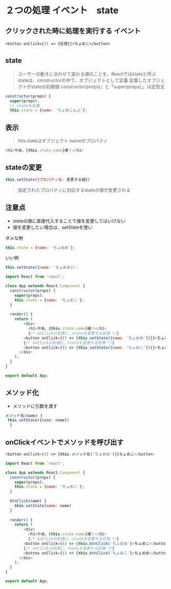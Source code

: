 # ２つの処理 イベント　state

## クリックされた時に処理を実行する イベント

```
<button onClick={() => {処理}}>ちょめこ</button>
```

## state　
>ユーザーの動きに合わせて変わる値のことを、Reactではstateと呼ぶ
>stateは、constructorの中で、オブジェクトとして定義
>定義したオブジェクトがstateの初期値
>constructor(props)」と「super(props);」は定型文

```js
constructor(props) {
  super(props);
  // stateを定義
  this.state = {name: 'ちょめこんぶ'};
```

## 表示
>this.stateはオブジェクト.nameがプロパティ
```js
<h1>やあ、{this.state.name}様！</h1>
```

## stateの変更

```js
this.setState({プロパティ名: 変更する値})
```
>指定されたプロパティに対応するstateの値が変更される
## 注意点
- stateの値に直接代入することで値を変更してはいけない
- 値を変更したい場合は、setStateを使い

ダメな例
```js
this.state = {name: 'ちょめめ'};
```

いい例
```js
this.setState({name: 'ちょめめ})；
```

```js
import React from 'react';

class App extends React.Component {
  constructor(props) {
    super(props);
    this.state = {name: 'ちょめこ'};
  }
  
  render() {
    return (
    	<div>
    	  <h1>やあ、{this.state.name}様！</h1>
    	  {/* onClickの処理に、stateを変更する処理 */}
        <button onClick={() => {this.setState({name: 'ちょめめ'})}}>ちょめこ</button>
        {/* onClickの処理に、stateを変更する処理 */}
        <button onClick={() => {this.setState({name: 'ちょめこ'})}}>ちょめめ</button>
      </div>
    );
  }
}

export default App;
```

## メソッド化
- メソッドに引数を渡す
```js
メソッド名(name) {
 this.setState({name: name})
  }
```

## onClickイベントでメソッドを呼び出す

```js
<button onClick={() => {this.メソッド名('ちょめめ')}}ちょめこ</button>
```


```js
import React from 'react';

class App extends React.Component {
  constructor(props) {
    super(props);
    this.state = {name: 'ちょめこ'};
  }
  
  btnClick(name) {
    this.setState(name: name)
  }
  
  render() {
    return (
    	<div>
    	  <h1>やあ、{this.state.name}様！</h1>
    	  {/* onClickの処理に、stateを変更する処理 */}
        <button onClick={() => {this.btnClick('ちょめめ'}>ちょめこ</button>
        {/* onClickの処理に、stateを変更する処理 */}
        <button onClick={() => {this.btnClick('ちょめこ'}>ちょめめ</button>
      </div>
    );
  }
}

export default App;
```

